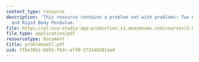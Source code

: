 ```yaml
---
content_type: resource
description: 'This resource contains a problem set with problems: Two Carts, Centrifuge,
  and Rigid Body Pendulum.'
file: https://ol-ocw-studio-app-production.s3.amazonaws.com/courses/2-003j-dynamics-and-control-i-spring-2007/7fbe39b1bb55f63ceff0173148281aed_problemset7.pdf
file_type: application/pdf
resourcetype: Document
title: problemset7.pdf
uid: 7fbe39b1-bb55-f63c-eff0-173148281aed
---
```

